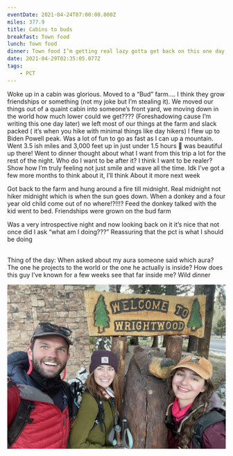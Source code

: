 ```yaml
---
eventDate: 2021-04-24T07:00:00.000Z
miles: 377.9
title: Cabins to buds
breakfast: Town food
lunch: Town food
dinner: Town food I’m getting real lazy gotta get back on this one day
date: 2021-04-29T02:35:05.077Z
tags: 
    - PCT
---
```

Woke up in a cabin was glorious. Moved to a “Bud” farm.... I think they grow friendships or something (not my joke but I’m stealing it). We moved our things out of a quaint cabin into someone’s front yard, we moving down in the world how much lower could we get???? (Foreshadowing cause I’m writing this one day later) we left most of our things at the farm and slack packed ( it’s when you hike with minimal things like day hikers) I flew up to Biden Powell peak. Was a lot of fun to go as fast as I can up a mountain. Went 3.5 ish miles and 3,000 feet up in just under 1.5 hours 🤗 was beautiful up there! Went to dinner thought about what I want from this trip a lot for the rest of the night. Who do I want to be after it? I think I want to be realer? Show how I’m truly feeling not just smile and wave all the time. Idk I’ve got a few more months to think about it, I’ll think About it more next week



Got back to the farm and hung around a fire till midnight. Real midnight not hiker midnight which is when the sun goes down. When a donkey and a four year old child come out of no where!?!!!? Feed the donkey talked with the kid went to bed. Friendships were grown on the bud farm



Was a very introspective night and now looking back on it it’s nice that not once did I ask “what am I doing???” Reassuring that the pct is what I should be doing

\
Thing of the day: When asked about my aura someone said which aura? The one he projects to the world or the one he actually is inside? How does this guy I’ve known for a few weeks see that far inside me? Wild dinner

![Welcome to wrightwood](b043d166-0f45-4f62-b5a7-e7d00ae42aea.jpeg "Welcome to Wright wood")